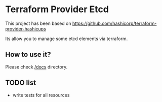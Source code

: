 # Terraform Provider Etcd

This project has been based on https://github.com/hashicorp/terraform-provider-hashicups

Its allow you to manage some etcd elements via terraform.

## How to use it?

Please check [/docs](https://github.com/qurname2/terraform-etcd-provider/tree/main/docs) directory.

## TODO list
* write tests for all resources
